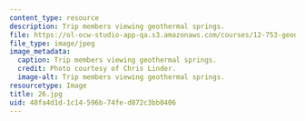 ```yaml
---
content_type: resource
description: Trip members viewing geothermal springs.
file: https://ol-ocw-studio-app-qa.s3.amazonaws.com/courses/12-753-geodynamics-seminar-spring-2006/48fa4d1d1c14596b74fed872c3bb0406_26.jpg
file_type: image/jpeg
image_metadata:
  caption: Trip members viewing geothermal springs.
  credit: Photo courtesy of Chris Linder.
  image-alt: Trip members viewing geothermal springs.
resourcetype: Image
title: 26.jpg
uid: 48fa4d1d-1c14-596b-74fe-d872c3bb0406
---
```

